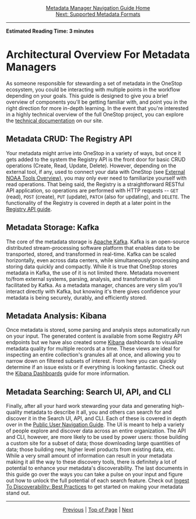 <div align="center"><a href="/onestop/metadata-manager">Metadata Manager Navigation Guide Home</a></div>
<div align="center"><a href="/onestop/metadata-manager/metadata-formats">Next: Supported Metadata Formats</a></div>
<hr>

**Estimated Reading Time: 3 minutes**

# Architectural Overview For Metadata Managers
As someone responsible for stewarding a set of metadata in the OneStop ecosystem, you could be interacting with multiple points in the workflow depending on your goals. This guide is designed to give you a brief overview of components you'll be getting familiar with, and point you in the right direction for more in-depth learning. In the event that you're interested in a highly technical overview of the full OneStop project, you can explore the [technical documentation](../architectural-overview.md) on our site.

## Metadata CRUD: The Registry API
Your metadata might arrive into OneStop in a variety of ways, but once it gets added to the system the Registry API is the front door for basic CRUD operations (Create, Read, Update, Delete). However, depending on the external tool, if any, used to connect your data with OneStop (see [External NOAA Tools Overview](v3/setup-datastream-pipeline.md)), you may only ever need to familiarize yourself with read operations. That being said, the Registry is a straightforward RESTful API application, so operations are performed with HTTP requests -- `GET` (read), `POST` (create), `PUT` (update), `PATCH` (also for updating), and `DELETE`. The functionality of the Registry is covered in depth at a later point in the [Registry API guide](v3/onestop-metadata-loading.md).

## Metadata Storage: Kafka
The core of the metadata storage is [Apache Kafka](https://kafka.apache.org/intro). Kafka is an open-source distributed stream-processing software platform that enables data to be transported, stored, and transformed in real-time. Kafka can be scaled horizontally, even across data centers, while simultaneously processing and storing data quickly and compactly. While it is true that OneStop stores metadata in Kafka, the use of it is not limited there. Metadata movement to/from external systems, parsing, analysis, and transformation is all facilitated by Kafka. As a metadata manager, chances are very slim you'll interact directly with Kafka, but knowing it's there gives confidence your metadata is being securely, durably, and efficiently stored.

## Metadata Analysis: Kibana
Once metadata is stored, some parsing and analysis steps automatically run on your input. The generated content is available from some Registry API endpoints but we have also created some [Kibana](https://www.elastic.co/guide/en/kibana/current/introduction.html) dashboards to visualize metadata quality for multiple records at a time. These views are ideal for inspecting an entire collection's granules all at once, and allowing you to narrow down on filtered subsets of interest. From here you can quickly determine if an issue exists or if everything is looking fantastic. Check out the [Kibana Dashboards](kibana-dashboards.md) guide for more information.

## Metadata Searching: Search UI, API, and CLI
Finally, after all your hard work stewarding your data and generating high-quality metadata to describe it all, you and others can search for and discover it in the Search UI, API, and CLI. Each of these is covered in depth over in the [Public User Navigation Guide](../public-user.md). The UI is meant to help a variety of people explore and discover data across an entire organization. The API and CLI, however, are more likely to be used by power users: those building a custom site for a subset of data; those downloading large quantities of data; those building new, higher level products from existing data, etc. While a very small amount of information can result in your metadata making it all the way to these discovery tools, there is definitely a lot of potential to enhance your metadata's discoverability. The last documents in this guide go over the ways you can take a pulse on your input and figure out how to unlock the full potential of each search feature. Check out [Ingest To Discoverability: Best Practices](best-practices.md) to get started on making your metadata stand out.

<hr>
<div align="center"><a href="/onestop/metadata-manager">Previous</a> | <a href="#">Top of Page</a> | <a href="/onestop/metadata-manager/metadata-formats">Next</a></div>